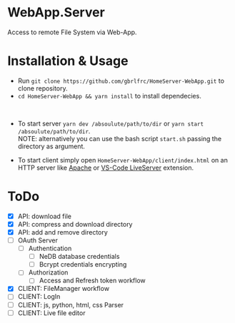 # WebApp.Server

Access to remote File System via Web-App.

# Installation & Usage

* Run `git clone https://github.com/gbrlfrc/HomeServer-WebApp.git` to clone repository.
* `cd HomeServer-WebApp && yarn install` to install dependecies.
<br>

* To start server `yarn dev /absoulute/path/to/dir` or `yarn start /absoulute/path/to/dir`.
<br>NOTE: alternatively you can use the bash script `start.sh` passing the directory as argument.

* To start client simply open `HomeServer-WebApp/client/index.html` on an HTTP server like [Apache](https://www.html.it/guide/guida-apache/) or [VS-Code LiveServer](https://github.com/ritwickdey/vscode-live-server) extension.

# ToDo

- [x] API: download file 
- [x] API: compress and download directory 
- [x] API: add and remove directory 
- [ ] OAuth Server
  - [ ] Authentication
    - [ ] NeDB database credentials
    - [ ] Bcrypt credentials encrypting 
  - [ ] Authorization
    - [ ] Access and Refresh token workflow
- [x] CLIENT: FileManager workflow
- [ ] CLIENT: LogIn
- [ ] CLIENT: js, python, html, css Parser
- [ ] CLIENT: Live file editor
